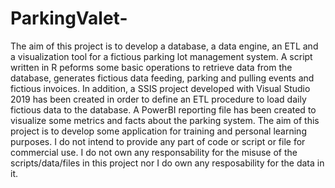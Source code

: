 # ParkingValet-
  The aim of this project is to develop a database, a data engine, an ETL and a visualization tool for a fictious parking lot management system. A script written in R peforms some basic operations to retrieve data from the database, generates fictious data feeding, parking and pulling events and fictious invoices. In addition, a SSIS project developed with Visual Studio 2019 has been created in order to define an ETL procedure to load daily fictious data to the database. A PowerBI reporting file has been created to visualize some metrics and facts about the parking system.  The aim of this project is to develop some application for training and personal learning purposes. I do not intend to provide any part of code or script or file for commercial use. I do not own any responsability for the misuse of the scripts/data/files in this project nor I do own any resposability for the data in it.
